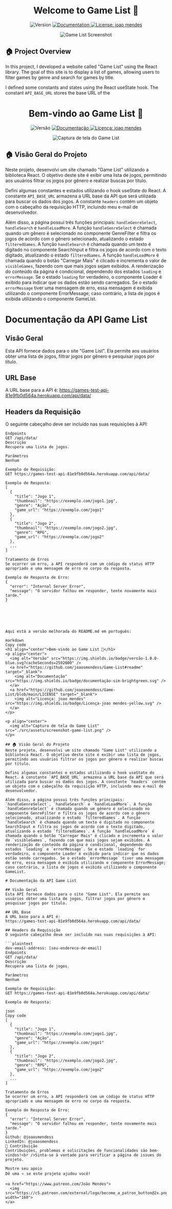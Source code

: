 <h1 align="center">Welcome to Game List 👋</h1>
<p align="center">
  <img alt="Version" src="https://img.shields.io/badge/version-1.0.0-blue.svg?cacheSeconds=2592000" />
  <a href="https://github.com/joaosmendess/Game-List#readme" target="_blank">
    <img alt="Documentation" src="https://img.shields.io/badge/documentation-yes-brightgreen.svg" />
  </a>
  <a href="https://github.com/joaosmendess/Game-List/blob/main/LICENSE" target="_blank">
    <img alt="License: joao mendes" src="https://img.shields.io/badge/License-joao mendes-yellow.svg" />
  </a>
</p>

<p align="center">
  <img alt="Game List Screenshot" src="./src/assets/screenshot-game-list.png" />
</p>

## 🏠 Project Overview
In this project, I developed a website called "Game List" using the React library. The goal of this site is to display a list of games, allowing users to filter games by genre and search for games by title. 

I defined some constants and states using the React useState hook. The constant `API_BASE_URL` stores the base URL of the <h1 align="center">Bem-vindo ao Game List 👋</h1>
<p align="center">
  <img alt="Versão" src="https://img.shields.io/badge/versão-1.0.0-blue.svg?cacheSeconds=2592000" />
  <a href="https://github.com/joaosmendess/Game-List#readme" target="_blank">
    <img alt="Documentação" src="https://img.shields.io/badge/documentação-sim-brightgreen.svg" />
  </a>
  <a href="https://github.com/joaosmendess/Game-List/blob/main/LICENSE" target="_blank">
    <img alt="Licença: joao mendes" src="https://img.shields.io/badge/Licença-joao mendes-yellow.svg" />
  </a>
</p>

<p align="center">
  <img alt="Captura de tela do Game List" src="./src/assets/screenshot-game-list.png" />
</p>

## 🏠 Visão Geral do Projeto
Neste projeto, desenvolvi um site chamado "Game List" utilizando a biblioteca React. O objetivo deste site é exibir uma lista de jogos, permitindo aos usuários filtrar os jogos por gênero e realizar buscas por título. 

Defini algumas constantes e estados utilizando o hook useState do React. A constante `API_BASE_URL` armazena a URL base da API que será utilizada para buscar os dados dos jogos. A constante `headers` contém um objeto com o cabeçalho da requisição HTTP, incluindo meu e-mail de desenvolvedor.

Além disso, a página possui três funções principais: `handleGenreSelect`, `handleSearch` e `handleLoadMore`. A função `handleGenreSelect` é chamada quando um gênero é selecionado no componente GenreFilter e filtra os jogos de acordo com o gênero selecionado, atualizando o estado `filteredGames`. A função `handleSearch` é chamada quando um texto é digitado no componente SearchInput e filtra os jogos de acordo com o texto digitado, atualizando o estado `filteredGames`. A função `handleLoadMore` é chamada quando o botão "Carregar Mais" é clicado e incrementa o valor de `visibleGames`, fazendo com que mais jogos sejam exibidos. A renderização do conteúdo da página é condicional, dependendo dos estados `loading` e `errorMessage`. Se o estado `loading` for verdadeiro, o componente Loader é exibido para indicar que os dados estão sendo carregados. Se o estado `errorMessage` tiver uma mensagem de erro, essa mensagem é exibida utilizando o componente ErrorMessage; caso contrário, a lista de jogos é exibida utilizando o componente GameList.

# Documentação da API Game List

## Visão Geral
Esta API fornece dados para o site "Game List". Ela permite aos usuários obter uma lista de jogos, filtrar jogos por gênero e pesquisar jogos por título.

## URL Base
A URL base para a API é:
https://games-test-api-81e9fb0d564a.herokuapp.com/api/data/

## Headers da Requisição
O seguinte cabeçalho deve ser incluído nas suas requisições à API:

```plaintext
Endpoints
GET /api/data/
Descrição
Recupera uma lista de jogos.

Parâmetros
Nenhum

Exemplo de Requisição:
GET https://games-test-api-81e9fb0d564a.herokuapp.com/api/data/

Exemplo de Resposta:
[
  {
    "title": "Jogo 1",
    "thumbnail": "https://exemplo.com/jogo1.jpg",
    "genre": "Ação",
    "game_url": "https://exemplo.com/jogo1"
  },
  {
    "title": "Jogo 2",
    "thumbnail": "https://exemplo.com/jogo2.jpg",
    "genre": "RPG",
    "game_url": "https://exemplo.com/jogo2"
  },
  ...
]

Tratamento de Erros
Se ocorrer um erro, a API responderá com um código de status HTTP apropriado e uma mensagem de erro no corpo da resposta.

Exemplo de Resposta de Erro:
{
  "error": "Internal Server Error",
  "message": "O servidor falhou em responder, tente novamente mais tarde."
}






Aqui está a versão melhorada do README.md em português:

markdown
Copy code
<h1 align="center">Bem-vindo ao Game List 👋</h1>
<p align="center">
  <img alt="Versão" src="https://img.shields.io/badge/versão-1.0.0-blue.svg?cacheSeconds=2592000" />
  <a href="https://github.com/joaosmendess/Game-List#readme" target="_blank">
    <img alt="Documentação" src="https://img.shields.io/badge/documentação-sim-brightgreen.svg" />
  </a>
  <a href="https://github.com/joaosmendess/Game-List/blob/main/LICENSE" target="_blank">
    <img alt="Licença: joao mendes" src="https://img.shields.io/badge/Licença-joao mendes-yellow.svg" />
  </a>
</p>

<p align="center">
  <img alt="Captura de tela do Game List" src="./src/assets/screenshot-game-list.png" />
</p>

## 🏠 Visão Geral do Projeto
Neste projeto, desenvolvi um site chamado "Game List" utilizando a biblioteca React. O objetivo deste site é exibir uma lista de jogos, permitindo aos usuários filtrar os jogos por gênero e realizar buscas por título. 

Defini algumas constantes e estados utilizando o hook useState do React. A constante `API_BASE_URL` armazena a URL base da API que será utilizada para buscar os dados dos jogos. A constante `headers` contém um objeto com o cabeçalho da requisição HTTP, incluindo meu e-mail de desenvolvedor.

Além disso, a página possui três funções principais: `handleGenreSelect`, `handleSearch` e `handleLoadMore`. A função `handleGenreSelect` é chamada quando um gênero é selecionado no componente GenreFilter e filtra os jogos de acordo com o gênero selecionado, atualizando o estado `filteredGames`. A função `handleSearch` é chamada quando um texto é digitado no componente SearchInput e filtra os jogos de acordo com o texto digitado, atualizando o estado `filteredGames`. A função `handleLoadMore` é chamada quando o botão "Carregar Mais" é clicado e incrementa o valor de `visibleGames`, fazendo com que mais jogos sejam exibidos. A renderização do conteúdo da página é condicional, dependendo dos estados `loading` e `errorMessage`. Se o estado `loading` for verdadeiro, o componente Loader é exibido para indicar que os dados estão sendo carregados. Se o estado `errorMessage` tiver uma mensagem de erro, essa mensagem é exibida utilizando o componente ErrorMessage; caso contrário, a lista de jogos é exibida utilizando o componente GameList.

# Documentação da API Game List

## Visão Geral
Esta API fornece dados para o site "Game List". Ela permite aos usuários obter uma lista de jogos, filtrar jogos por gênero e pesquisar jogos por título.

## URL Base
A URL base para a API é:
https://games-test-api-81e9fb0d564a.herokuapp.com/api/data/

## Headers da Requisição
O seguinte cabeçalho deve ser incluído nas suas requisições à API:

```plaintext
dev-email-address: [seu-endereco-de-email]
Endpoints
GET /api/data/
Descrição
Recupera uma lista de jogos.

Parâmetros
Nenhum

Exemplo de Requisição:
GET https://games-test-api-81e9fb0d564a.herokuapp.com/api/data/

Exemplo de Resposta:

json
Copy code
[
  {
    "title": "Jogo 1",
    "thumbnail": "https://exemplo.com/jogo1.jpg",
    "genre": "Ação",
    "game_url": "https://exemplo.com/jogo1"
  },
  {
    "title": "Jogo 2",
    "thumbnail": "https://exemplo.com/jogo2.jpg",
    "genre": "RPG",
    "game_url": "https://exemplo.com/jogo2"
  },
  ...
]

Tratamento de Erros
Se ocorrer um erro, a API responderá com um código de status HTTP apropriado e uma mensagem de erro no corpo da resposta.

Exemplo de Resposta de Erro:
{
  "error": "Internal Server Error",
  "message": "O servidor falhou em responder, tente novamente mais tarde."
}
Github: @joaosmendess
LinkedIn: @joaosmendess
🤝 Contribuição
Contribuições, problemas e solicitações de funcionalidades são bem-vindos!<br />Sinta-se à vontade para verificar a página de issues do projeto.

Mostre seu apoio
Dê uma ⭐️ se este projeto ajudou você!

<a href="https://www.patreon.com/João Mendes">
  <img src="https://c5.patreon.com/external/logo/become_a_patron_button@2x.png" width="160">
</a>
```